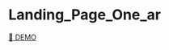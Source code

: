 # Landing_Page_One_ar
<a href="https://abdelhafidrahab.github.io/Landing_Page_One_ar/"> 🚀 DEMO  </a>
